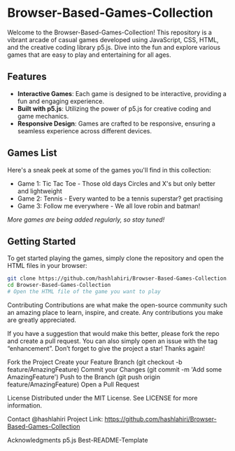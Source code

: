 # Browser-Based-Games-Collection

Welcome to the Browser-Based-Games-Collection! This repository is a vibrant arcade of casual games developed using JavaScript, CSS, HTML, and the creative coding library p5.js. Dive into the fun and explore various games that are easy to play and entertaining for all ages.

## Features

- **Interactive Games**: Each game is designed to be interactive, providing a fun and engaging experience.
- **Built with p5.js**: Utilizing the power of p5.js for creative coding and game mechanics.
- **Responsive Design**: Games are crafted to be responsive, ensuring a seamless experience across different devices.

## Games List

Here's a sneak peek at some of the games you'll find in this collection:

- Game 1: Tic Tac Toe - Those old days Circles and X's but only better and lightweight
- Game 2: Tennis - Every wanted to be a tennis superstar? get practising
- Game 3: Follow me everywhere - We all love robin and batman!

_More games are being added regularly, so stay tuned!_

## Getting Started

To get started playing the games, simply clone the repository and open the HTML files in your browser:

```bash
git clone https://github.com/hashlahiri/Browser-Based-Games-Collection.git
cd Browser-Based-Games-Collection
# Open the HTML file of the game you want to play
````

Contributing
Contributions are what make the open-source community such an amazing place to learn, inspire, and create. Any contributions you make are greatly appreciated.

If you have a suggestion that would make this better, please fork the repo and create a pull request. You can also simply open an issue with the tag “enhancement”. Don’t forget to give the project a star! Thanks again!

Fork the Project
Create your Feature Branch (git checkout -b feature/AmazingFeature)
Commit your Changes (git commit -m 'Add some AmazingFeature')
Push to the Branch (git push origin feature/AmazingFeature)
Open a Pull Request

License
Distributed under the MIT License. See LICENSE for more information.

Contact
@hashlahiri
Project Link: https://github.com/hashlahiri/Browser-Based-Games-Collection

Acknowledgments
p5.js
Best-README-Template
